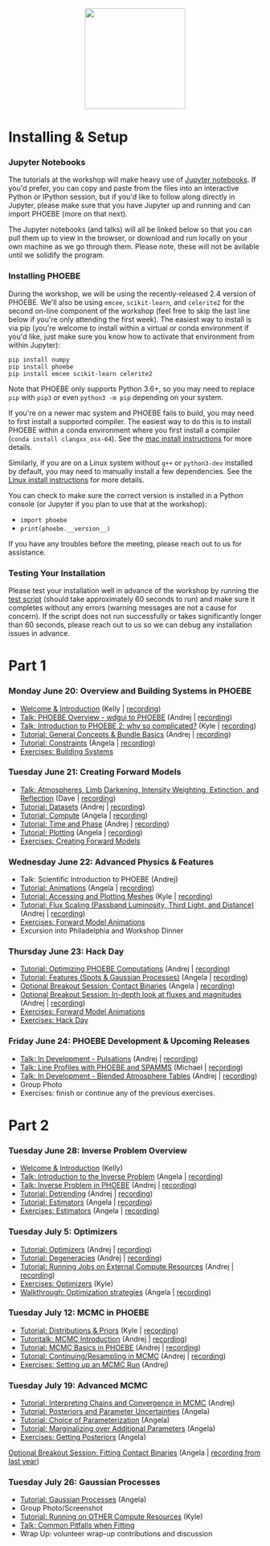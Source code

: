 
<div style="text-align: center">
<a href="http://phoebe-project.org/static/workshops/PHOEBE_workshop_4.jpg" target="_blank" rel="noopener noreferrer"><img src="http://phoebe-project.org/images/workshops/PHOEBE_workshop_4_thumb.jpg" height="200" maxWidth="80%"/></a>
</div>

# Installing & Setup

### Jupyter Notebooks

The tutorials at the workshop will make heavy use of [Jupyter notebooks](https://jupyter.org/install).  If you'd prefer, you can copy and paste from the files into an interactive Python or IPython session, but if you'd like to follow along directly in Jupyter, please make sure that you have Jupyter up and running and can import PHOEBE (more on that next).

The Jupyter notebooks (and talks) will all be linked below so that you can pull them up to view in the browser, or download and run locally on your own machine as we go through them. Please note, these will not be avilable until we solidify the program.

### Installing PHOEBE

During the workshop, we will be using the recently-released 2.4 version of PHOEBE.  We'll also be using `emcee`, `scikit-learn`, and `celerite2` for the second on-line component of the workshop (feel free to skip the last line below if you're only attending the first week).  The easiest way to install is via pip (you're welcome to install within a virtual or conda environment if you'd like, just make sure you know how to activate that environment from within Jupyter):

```
pip install numpy
pip install phoebe
pip install emcee scikit-learn celerite2
```

Note that PHOEBE only supports Python 3.6+, so you may need to replace `pip` with `pip3` or even `python3 -m pip` depending on your system.

If you're on a newer mac system and PHOEBE fails to build, you may need to first install a supported compiler.  The easiest way to do this is to install PHOEBE within a conda environment where you first install a compiler (`conda install clangxx_osx-64`).  See the [mac install instructions](http://phoebe-project.org/install/latest/mac/auto) for more details.

Similarly, if you are on a Linux system without `g++` or `python3-dev` installed by default, you may need to manually install a few dependencies.  See the [Linux install instructions](http://phoebe-project.org/install/latest/linux/auto) for more details.

You can check to make sure the correct version is installed in a Python console (or Jupyter if you plan to use that at the workshop):

* `import phoebe`
* `print(phoebe.__version__)`

If you have any troubles before the meeting, please reach out to us for assistance.


### Testing Your Installation


Please test your installation well in advance of the workshop by running the [test script](https://raw.githubusercontent.com/phoebe-project/phoebe2-workshop/2022june/test_install.py) (should take approximately 60 seconds to run) and make sure it completes without any errors (warning messages are not a cause for concern).  If the script does not run successfully or takes significantly longer than 60 seconds, please reach out to us so we can debug any installation issues in advance.

# Part 1

### Monday June 20: Overview and Building Systems in PHOEBE

* [Welcome & Introduction](https://docs.google.com/presentation/d/e/2PACX-1vRMXSVmy3BlJDXqQnmC_PPvuO-kQ1-NAPWEz-gk5laHL0w7kSC75EcXInDY6ZHMPsTJopfPCAfX5z-g/pub?start=false&loop=false&delayms=3000) (Kelly | [recording](https://vums-web.villanova.edu/Mediasite/channel/fourth-phoebe-workshop/watch/041b858ed1a545e497789da48172e1041d))
* [Talk: PHOEBE Overview - wdgui to PHOEBE](https://docs.google.com/presentation/d/e/2PACX-1vTcg5sbS9wdqg5b5g1fwe_VoyMG1THPX6mQx4VDbvZOUfKMS6FAd8pYcBl0HeyN5prpDzi54nNZfVB7/pub?start=false&loop=false&delayms=3000) (Andrej | [recording](https://vums-web.villanova.edu/Mediasite/channel/fourth-phoebe-workshop/watch/6e0fc1a303c7410fb2e1549b070364061d))
* [Talk: Introduction to PHOEBE 2: why so complicated?](https://docs.google.com/presentation/d/e/2PACX-1vQJKn6aqRFU6eJ34TZRJqllb7fOm6f-vaiBnXMkdaqV2MNGtjCSLM_iVDEP49naPiWH36yjbq1ugbLj/pub?start=false&loop=false&delayms=3000) (Kyle | [recording](https://vums-web.villanova.edu/Mediasite/channel/fourth-phoebe-workshop/watch/deb1dadab3e749869abfa9ccb0e32b8c1d))
* [Tutorial: General Concepts & Bundle Basics](./Tutorial_01_bundle_basics.ipynb) (Andrej | [recording](https://vums-web.villanova.edu/Mediasite/channel/fourth-phoebe-workshop/watch/abbdddf173f647c79c8ba7816b8ed5171d))
* [Tutorial: Constraints](./Tutorial_02_constraints.ipynb) (Angela | [recording](https://vums-web.villanova.edu/Mediasite/channel/fourth-phoebe-workshop/watch/8d42ebfc7e884e79949c3c5c0fdd6b821d))
* [Exercises: Building Systems](./Exercises_01_building_systems.ipynb)


### Tuesday June 21: Creating Forward Models

* [Talk: Atmospheres, Limb Darkening, Intensity Weighting, Extinction, and Reflection](https://docs.google.com/presentation/d/e/2PACX-1vTX__cTcowjUGuJ18jYY85tWX9VjjYEu7ISEkLgMMFKSFUNNFPHRreGW_LaUjSsQF62-M5od-J37LAu/pub?start=false&loop=false&delayms=3000) (Dave | [recording](https://villanova.zoom.us/rec/play/jnVnZB3zHfvBWyzc05c_BtiNry0Zhs1ZJgNVyzBgT3E4zuvulqKCZAzWzKW_YLkR63fUj52bqMpNSRn_.-KePrQm8hToe0AaH?startTime=1655816634000&_x_zm_rtaid=pF3w6te9StyTu82-N3L2kg.1655987342438.40ced37e340d57c15326873d874d9553&_x_zm_rhtaid=741))
* [Tutorial: Datasets](./Tutorial_03_datasets.ipynb) (Andrej | [recording](http://phoebe-project.org/static/workshops/2022june/2022.06.21.02_datasets.mp4))
* [Tutorial: Compute](./Tutorial_04_compute.ipynb) (Angela | [recording](http://phoebe-project.org/static/workshops/2022june/2022.06.21.03_compute.mp4))
* [Tutorial: Time and Phase](./Tutorial_05_time_and_phase.ipynb) (Andrej | [recording](https://villanova.zoom.us/rec/share/UGQ_6ctjZQC_Wd7pqxVaF6pukjFfsZE0Xpdcv7QK3zNiNoP1COnWyYuZzrCQt1CU.chDhgZpJmlKjtLST?startTime=1655832876000))
* [Tutorial: Plotting](./Tutorial_06_plotting.ipynb) (Angela | [recording](http://phoebe-project.org/static/workshops/2022june/2022.06.21.05_plotting.mp4))
* [Exercises: Creating Forward Models](./Exercises_02_forward_models.ipynb)


### Wednesday June 22: Advanced Physics & Features


* Talk: Scientific Introduction to PHOEBE (Andrej)
* [Tutorial: Animations](./Tutorial_07_animations.ipynb) (Angela | [recording](http://phoebe-project.org/static/workshops/2022june/2022.06.22.02_animations.mp4))
* [Tutorial: Accessing and Plotting Meshes](./Tutorial_08_meshes.ipynb) (Kyle | [recording](http://phoebe-project.org/static/workshops/2022june/2022.06.22.03_meshes.mp4))
* [Tutorial: Flux Scaling (Passband Luminosity, Third Light, and Distance)](./Tutorial_09_pblum_l3_distance.ipynb) (Andrej | [recording](http://phoebe-project.org/static/workshops/2022june/2022.06.22.04_pblum_l3_distance.mp4))
* [Exercises: Forward Model Animations](./Exercises_03_animations.ipynb)
* Excursion into Philadelphia and Workshop Dinner


### Thursday June 23: Hack Day


* [Tutorial: Optimizing PHOEBE Computations](./Tutorial_11_optimizing_computations.ipynb) (Andrej | [recording](http://phoebe-project.org/static/workshops/2022june/2022.06.23.01_optimizing_computations.mp4))
* [Tutorial: Features (Spots & Gaussian Processes)](./Tutorial_10_features.ipynb) (Angela | [recording](http://phoebe-project.org/static/workshops/2022june/2022.06.23.02_features.mp4))
* [Optional Breakout Session: Contact Binaries](./Tutorial_12_semidetached_contact.ipynb) (Angela | [recording](http://phoebe-project.org/static/workshops/2022june/2022.06.23.03_semidetached_contact.mp4))
* [Optional Breakout Session: In-depth look at fluxes and magnitudes](./Tutorial_13_flux_calibration.ipynb) (Andrej | [recording](http://phoebe-project.org/static/workshops/2022june/2022.06.23.04_flux_calibration.mp4))
* [Exercises: Forward Model Animations](./Exercises_03_animations.ipynb)
* [Exercises: Hack Day](./Exercises_04_hack_day.ipynb)


### Friday June 24: PHOEBE Development & Upcoming Releases


* [Talk: In Development - Pulsations](https://docs.google.com/presentation/d/e/2PACX-1vTY9f-XjDgw5knxFRDKpwNzNp8OMFMsH0nC9zYN1_TBxndnFuRSoKejpuDK34JJ_b0wrkfTlu5hy1Ki/pub?start=false&loop=false&delayms=3000) (Andrej | [recording](http://phoebe-project.org/static/workshops/2022june/2022.06.24.01_pulsations.mp4))
* [Talk: Line Profiles with PHOEBE and SPAMMS](https://docs.google.com/presentation/d/e/2PACX-1vRT4EwgIf7ocn8JJFyULGhaVJvi7c4zZT36ttaXJ8qN4krQ7uaX1QMUmlTpMcyBo_GhNRIVjlzHmAIM/pub?start=false&loop=false&delayms=3000) (Michael | [recording](http://phoebe-project.org/static/workshops/2022june/2022.06.24.02_spamms.mp4))
* [Talk: In Development - Blended Atmosphere Tables](https://docs.google.com/presentation/d/e/2PACX-1vStqWOOdGpaQcGbvKVU3uwPxfc70Dr1K_w3dHSas7dv3s48ZeBkWI4gjd0pqffJDc5Gjk9Z1CrCojY2/pub?start=false&loop=false&delayms=3000) (Andrej | [recording](http://phoebe-project.org/static/workshops/2022june/2022.06.24.03_blending.mp4))
* Group Photo
* Exercises: finish or continue any of the previous exercises.

# Part 2

### Tuesday June 28: Inverse Problem Overview

* [Welcome & Introduction](https://docs.google.com/presentation/d/e/2PACX-1vTm3753FQ-NpMrCgPPPLAb2vn0X-05BXoWYgftGLoJyNUXHhd0iih0zxCB4e9kwCEj14B52BL6tRLG9/pub?start=false&loop=false&delayms=3000) (Kelly)
* [Talk: Introduction to the Inverse Problem](https://docs.google.com/presentation/d/e/2PACX-1vR-fRxNcn5PEMQ6Rvq5dEHALVIDs62OqGDDaWr2liCNMrtcP-h6u4WztVxUhGoGvKQTh9DXyN9xXLYh/pub?start=false&loop=false&delayms=3000) (Angela | [recording](http://phoebe-project.org/static/workshops/2022june/2022.06.28.01_inverse_problem_intro.mp4))
* [Talk: Inverse Problem in PHOEBE](https://docs.google.com/presentation/d/e/2PACX-1vT_GwcoD_0Tz-5V1dEolYYFCMp2qxrfKqfySOCI9QU3rpMuR7ANGY_rDiLRZbXnrvTN57x6qndroC0Z/pub?start=false&loop=false&delayms=3000) (Andrej | [recording](http://phoebe-project.org/static/workshops/2022june/2022.06.28.02_inverse_problem_phoebe.mp4))
* [Tutorial: Detrending](./Tutorial_14_detrending.ipynb) (Andrej | [recording](http://phoebe-project.org/static/workshops/2022june/2022.06.28.03_detrending.mp4))
* [Tutorial: Estimators](./Tutorial_15_estimators.ipynb) (Angela | [recording](http://phoebe-project.org/static/workshops/2022june/2022.06.28.04_estimators.mp4))
* [Exercises: Estimators](./Exercises_06_estimators.ipynb) (Angela | [recording](http://phoebe-project.org/static/workshops/2022june/2022.06.28.05_exercises.mp4))


### Tuesday July 5: Optimizers

* [Tutorial: Optimizers](./Tutorial_17_optimizers.ipynb) (Andrej | [recording](http://phoebe-project.org/static/workshops/2022june/2022.07.05.01_optimizers.mp4))
* [Tutorial: Degeneracies](./Tutorial_16_degeneracy.ipynb) (Andrej | [recording](http://phoebe-project.org/static/workshops/2022june/2022.07.05.02_degeneracy.mp4))
* [Tutorial: Running Jobs on External Compute Resources](./Tutorial_18_server.ipynb) (Andrej | [recording](http://phoebe-project.org/static/workshops/2022june/2022.07.05.03_server.mp4))
* [Exercises: Optimizers](./Exercises_07_optimizers.ipynb) (Kyle)
* [Walkthrough: Optimization strategies](./optimizers_showcase.ipynb) (Angela | [recording](http://phoebe-project.org/static/workshops/2022june/2022.07.05.04_optimizers_showcase.mp4))


### Tuesday July 12: MCMC in PHOEBE

* [Tutorial: Distributions & Priors](./Tutorial_19_distributions.ipynb) (Kyle | [recording](http://phoebe-project.org/static/workshops/2022june/2022.07.12.01_distributions.mp4))
* [Tutoritalk: MCMC Introduction](./mcmc_generic.ipynb) (Andrej | [recording](http://phoebe-project.org/static/workshops/2022june/2022.07.12.02_mcmc_talk.mp4))
* [Tutorial: MCMC Basics in PHOEBE](./Tutorial_20_mcmc.ipynb) (Andrej | [recording](http://phoebe-project.org/static/workshops/2022june/2022.07.12.03_mcmc.mp4))
* [Tutorial: Continuing/Resampling in MCMC](./Tutorial_21_mcmc_continued.ipynb) (Andrej | [recording](http://phoebe-project.org/static/workshops/2022june/2022.07.12.04_mcmc_continued.mp4))
* [Exercises: Setting up an MCMC Run](./Exercises_08_mcmc.ipynb) (Andrej)

### Tuesday July 19: Advanced MCMC

* [Tutorial: Interpreting Chains and Convergence in MCMC](./Tutorial_22_convergence.ipynb) (Andrej)
* [Tutorial: Posteriors and Parameter Uncertainties](./Tutorial_23_posteriors.ipynb) (Angela)
* [Tutorial: Choice of Parameterization](./Tutorial_24_parameterization.ipynb) (Angela)
* [Tutorial: Marginalizing over Additional Parameters](./Tutorial_25_marginalization.ipynb) (Angela)
* [Exercises: Getting Posteriors](./Exercises_07_posteriors.ipynb) (Angela)



[Optional Breakout Session: Fitting Contact Binaries](https://docs.google.com/presentation/d/e/2PACX-1vRrcYeotz37WyqXCmBQqwqH7dkHBUi-D6SMvAiZketoqlkGCmZ7vWhPgD46dx_pl_SCs3nPrNB4bOgV/pub?start=false&loop=false&delayms=3000) (Angela | [recording from last year](
http://phoebe-project.org/static/workshops/2021june/2021.06.30.00_breakouts_contacts_fitting.mp4))


### Tuesday July 26: Gaussian Processes


* [Tutorial: Gaussian Processes](./Tutorial_26_gaussian_processes.ipynb) (Angela)
* Group Photo/Screenshot
* [Tutorial: Running on OTHER Compute Resources](./Tutorial_27_server_other.ipynb) (Kyle)
* [Talk: Common Pitfalls when Fitting](https://docs.google.com/presentation/d/e/2PACX-1vTI2tTM7K307S8KRn_agtd_4IoXfwgA2_e4yfH47UzlwEdn0sl59tKSibZxHlfgbF43KPfWCgxgA1Fx/pub?start=false&loop=false&delayms=3000)
* Wrap Up: volunteer wrap-up contributions and discussion
